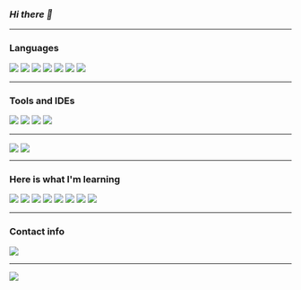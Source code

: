 <!DOCTYPE html>
<html>
    <head>
        <link rel="stylesheet" href="https://cdnjs.cloudflare.com/ajax/libs/font-awesome/4.7.0/css/font-awesome.min.css">
    </head>
    <body>
        <h3><b><i>Hi there 👋</i></b></h3>
        <hr>
        <h3><b>Languages</b></h3>
        <div class="row">
            <img src="https://img.shields.io/badge/C-informational?style=for-the-badge&logo=C&logoColor=white&color=101010">
            <img src="https://img.shields.io/badge/C++-informational?style=for-the-badge&logo=cplusplus&logoColor=white&color=044F88">
            <img src="https://img.shields.io/badge/CSharp-informational?style=for-the-badge&logo=csharp&logoColor=white&color=500050">
            <img src="https://img.shields.io/badge/Python-informational?style=for-the-badge&logo=python&logoColor=white&color=bd9d2b">
            <img src="https://img.shields.io/badge/Haskell-informational?style=for-the-badge&logo=haskell&logoColor=white&color=5d5086">
            <img src="https://img.shields.io/badge/Lisp-informational?style=for-the-badge&logo=lisp&logoColor=white&color=FFFFFF">
            <img src="https://img.shields.io/badge/Prolog-informational?style=for-the-badge&logo=prolog&logoColor=white&color=ee2023">
        </div>
        <hr>
        <h3><b>Tools and IDEs</b></h3>
        <div class="row">
            <img src="https://img.shields.io/badge/VSCode-informational?style=for-the-badge&logo=visualstudio&logoColor=white&color=00a4ef">
            <img src="https://img.shields.io/badge/VisualStudio-informational?style=for-the-badge&logo=visualstudio&logoColor=white&color=00a4ef">
            <img src="https://img.shields.io/badge/Unity-informational?style=for-the-badge&logo=unity&logoColor=white&color=323330">
            <img src="https://img.shields.io/badge/Git-informational?style=for-the-badge&logo=Git&logoColor=white&color=FF2C00">
        </div>
        <hr>
        <div class="row">
            <img align="center" src="https://github-readme-stats.vercel.app/api/?username=ErFer7&theme=tokyonight&show_icons=true&count_private=true&include_all_commits=true"/>
            <img align="center" src="https://github-readme-stats.vercel.app/api/top-langs/?username=ErFer7&theme=tokyonight&layout=compact"/>
        </div>
        <hr>
        <h3><b>Here is what I'm learning</b></h3>
        <div class="row">
            <img src="https://img.shields.io/badge/Docker-informational?style=for-the-badge&logo=Docker&logoColor=white&color=044F88">
            <img src="https://img.shields.io/badge/Flutter-informational?style=for-the-badge&logo=flutter&logoColor=white&color=4285F4">
            <img src="https://img.shields.io/badge/Java-informational?style=for-the-badge&logo=java&logoColor=white&color=ec2023">
            <img src="https://img.shields.io/badge/Dart-informational?style=for-the-badge&logo=dart&logoColor=white&color=4285F4">
            <img src="https://img.shields.io/badge/Unreal-informational?style=for-the-badge&logo=unrealengine&logoColor=white&color=101010">
            <img src="https://img.shields.io/badge/PostgreSQL-informational?style=for-the-badge&logo=postgresql&logoColor=white&color=31648C">
            <img src="https://img.shields.io/badge/HTML-informational?style=for-the-badge&logo=html5&logoColor=white&color=ec2023">
            <img src="https://img.shields.io/badge/Rust-informational?style=for-the-badge&logo=rust&logoColor=white&color=ec2023">
        </div>
        <hr>
        <h3><b>Contact info</b></h3>
        <div>
            <a href = "mailto:ericfernandes7@gmail.com">
                <img src="https://img.shields.io/badge/-Gmail-%23333?style=for-the-badge&logo=gmail&logoColor=white" target="_blank">
            </a>
            <!--
            <a href="https://www.linkedin.com/in/eric-fernandes7/" target="_blank"><img src="https://img.shields.io/badge/-LinkedIn-%230077B5?style=for-the-badge&logo=linkedin&logoColor=white" target="_blank"></a>
            -->
        </div>
        <hr>
        <a href = "https://visitcount.itsvg.in">
            <img src="https://visitcount.itsvg.in/api?id=erfer7&icon=0&color=12" target="_blank">
        </a>
    </body>
</html>
